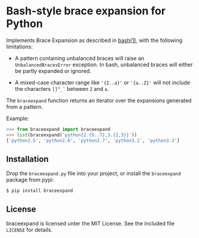# Bash-style brace expansion for Python

Implements Brace Expansion as described in [bash(1)][1], with the following
limitations:

  * A pattern containing unbalanced braces will raise an
    `UnbalancedBracesError` exception. In bash, unbalanced braces will either
    be partly expanded or ignored.

  * A mixed-case character range like `'{Z..a}'` or `'{a..Z}'` will not
    include the characters `` []^_` `` between `Z` and `a`.

The `braceexpand` function returns an iterator over the expansions generated
from a pattern.

Example:

~~~python
>>> from braceexpand import braceexpand
>>> list(braceexpand('python{2.{5..7},3.{2,3}}'))
['python2.5', 'python2.6', 'python2.7', 'python3.2', 'python3.3']
~~~

## Installation

Drop the `braceexpand.py` file into your project, or install the
`braceexpand` package from pypi:

    $ pip install braceexpand

## License

braceexpand is licensed unter the MIT License. See the included file `LICENSE`
for details.

[1]: http://man7.org/linux/man-pages/man1/bash.1.html#EXPANSION
